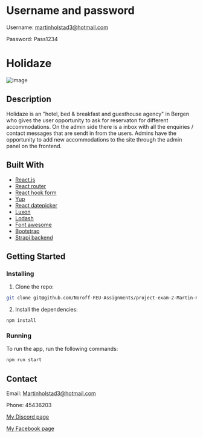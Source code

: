 # Username and password

Username: martinholstad3@hotmail.com

Password: Pass1234

# Holidaze

![image](https://user-images.githubusercontent.com/71444698/173192826-ede09be3-ccc2-4d17-b5df-b49699ca98fc.png)

## Description

Holidaze is an "hotel, bed & breakfast and guesthouse agency" in Bergen who gives the user opportunity to ask for reservaton for different accommodations. On the admin side there is a inbox with all the enquiries / contact messages that are sendt in from the users. Admins have the opportunity to add new accommodations to the site through the admin panel on the frontend.

## Built With

- [React.js](https://reactjs.org/)
- [React router](https://reactrouter.com/)
- [React hook form](https://react-hook-form.com/)
- [Yup](https://www.npmjs.com/package/yup)
- [React datepicker](https://reactdatepicker.com/)
- [Luxon](https://moment.github.io/luxon/#/)
- [Lodash](https://lodash.com/)
- [Font awesome](https://fontawesome.com/v5/docs/web/use-with/react)
- [Bootstrap](https://getbootstrap.com)
- [Strapi backend](https://docs.strapi.io/developer-docs/latest/getting-started/introduction.html)

## Getting Started

### Installing

1. Clone the repo:

```bash
git clone git@github.com/Noroff-FEU-Assignments/project-exam-2-Martin-Holstad
```

2. Install the dependencies:

```
npm install
```

### Running

To run the app, run the following commands:

```bash
npm run start
```

## Contact

Email: Martinholstad3@hotmail.com

Phone: 45436203

[My Discord page](https://discordapp.com/users/228199265204174848/)

[My Facebook page](https://www.facebook.com/martin.holstad.31/)
